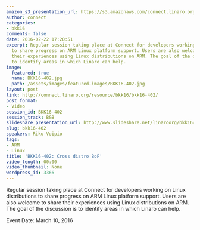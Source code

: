 ```yaml
---
amazon_s3_presentation_url: https://s3.amazonaws.com/connect.linaro.org/bkk16/Presentations/Thursday/BKK16-402.pdf
author: connect
categories:
- bkk16
comments: false
date: 2016-02-22 17:20:51
excerpt: Regular session taking place at Connect for developers working on Linux distributions
  to share progress on ARM Linux platform support. Users are also welcome to share
  their experiences using Linux distributions on ARM. The goal of the discussion is
  to identify areas in which Linaro can help.
image:
  featured: true
  name: BKK16-402.jpg
  path: /assets/images/featured-images/BKK16-402.jpg
layout: post
link: http://connect.linaro.org/resource/bkk16/bkk16-402/
post_format:
- Video
session_id: BKK16-402
session_track: B&B
slideshare_presentation_url: http://www.slideshare.net/linaroorg/bkk16402-cross-distro-bof
slug: bkk16-402
speakers: Riku Voipio
tags:
- ARM
- Linux
title: 'BKK16-402: Cross distro BoF'
video_length: 00:00
video_thumbnail: None
wordpress_id: 3366
---
```


Regular session taking place at Connect for developers working on Linux distributions to share progress on ARM Linux platform support. Users are also welcome to share their experiences using Linux distributions on ARM. The goal of the discussion is to identify areas in which Linaro can help.

Event Date: March 10, 2016